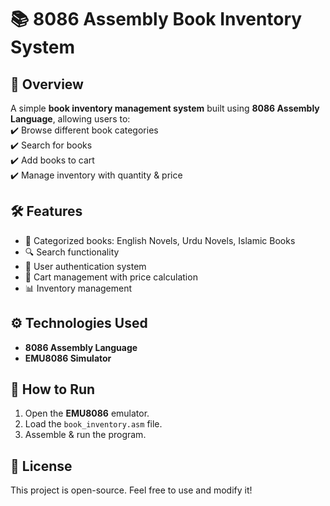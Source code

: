 
# 📚 8086 Assembly Book Inventory System  

## 📌 Overview  
A simple **book inventory management system** built using **8086 Assembly Language**, allowing users to:  
✔️ Browse different book categories  
✔️ Search for books  
✔️ Add books to cart  
✔️ Manage inventory with quantity & price  

## 🛠 Features  
- 📂 Categorized books: English Novels, Urdu Novels, Islamic Books  
- 🔍 Search functionality  
- 🔑 User authentication system  
- 🛒 Cart management with price calculation  
- 📊 Inventory management  

## ⚙️ Technologies Used  
- **8086 Assembly Language**  
- **EMU8086 Simulator**  

## 🚀 How to Run  
1. Open the **EMU8086** emulator.  
2. Load the `book_inventory.asm` file.  
3. Assemble & run the program.  



## 📜 License  
This project is open-source. Feel free to use and modify it!  
